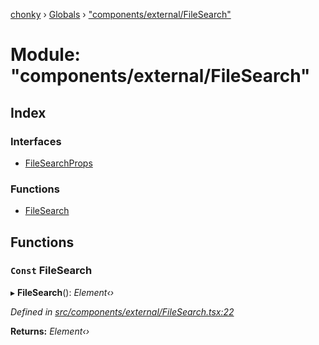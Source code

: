 [chonky](../README.md) › [Globals](../globals.md) › ["components/external/FileSearch"](_components_external_filesearch_.md)

# Module: "components/external/FileSearch"

## Index

### Interfaces

* [FileSearchProps](../interfaces/_components_external_filesearch_.filesearchprops.md)

### Functions

* [FileSearch](_components_external_filesearch_.md#const-filesearch)

## Functions

### `Const` FileSearch

▸ **FileSearch**(): *Element‹›*

*Defined in [src/components/external/FileSearch.tsx:22](https://github.com/TimboKZ/Chonky/blob/5b9fbdf/src/components/external/FileSearch.tsx#L22)*

**Returns:** *Element‹›*
